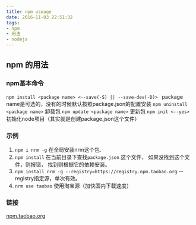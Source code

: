 ```yaml
---
title: npm useage
date: 2016-11-03 22:51:32
tags:
- npm
- 用法
- nodejs
---
```


## npm 的用法

### npm基本命令

`npm install <package name> <--save(-S) || --save-dev(-D)> ` package name是可选的，没有的时候默认按照package.json的配置安装
`npm uninstall <package name>` 卸载包
`npm update <package name>` 更新包
`npm init <--yes>` 初始化node项目（其实就是创建package.json这个文件）


### 示例

1. `npm i nrm -g` 在全局安装nrm这个包.
2. `npm install` 在当前目录下查找`package.json` 这个文件， 如果没找到这个文件，则报错， 找到则根据它的依赖安装。
3. `npm install nrm -g --registry=https://registry.npm.taobao.org` --registry指定源，单次有效。
4. `nrm use taobao` 使用淘宝源（加快国内下载速度）


### 链接
[npm.taobao.org](http://npm.taobao.org/)
